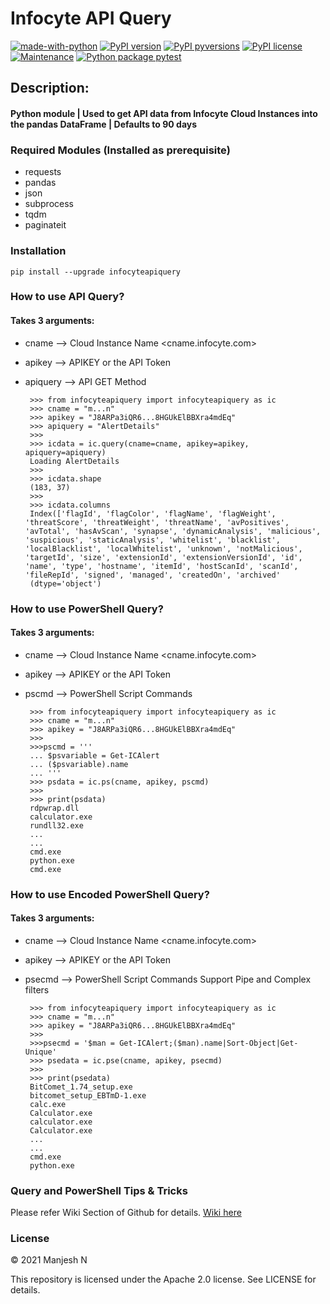 # Infocyte API Query

[![made-with-python](https://img.shields.io/badge/Made%20with-Python-1f425f.svg)](https://www.python.org/)
[![PyPI version](https://badge.fury.io/py/infocyteapiquery.svg)](https://badge.fury.io/py/infocyteapiquery)
[![PyPI pyversions](https://img.shields.io/pypi/pyversions/infocyteapiquery.svg)](https://pypi.org/project/infocyteapiquery/)
[![PyPI license](https://img.shields.io/pypi/l/infocyteapiquery.svg)](https://pypi.python.org/pypi/infocyteapiquery/)
[![Maintenance](https://img.shields.io/badge/Maintained%3F-yes-green.svg)](https://GitHub.com/manjesh23/infocyteapiquery/graphs/commit-activity)
[![Python package pytest](https://github.com/manjesh23/infocyteapiquery/actions/workflows/main.yml/badge.svg)](https://github.com/manjesh23/infocyteapiquery/actions/workflows/main.yml)




## Description:
#### Python module | Used to get API data from Infocyte Cloud Instances into the pandas DataFrame | Defaults to 90 days


### Required Modules (Installed as prerequisite)


-   requests
-   pandas
-   json
-   subprocess
-   tqdm
-	paginateit

### Installation

    pip install --upgrade infocyteapiquery

### How to use API Query?

#### Takes 3 arguments:

 - cname --> Cloud Instance Name <cname.infocyte.com>
 - apikey --> APIKEY or the API Token
 - apiquery --> API GET Method

		>>> from infocyteapiquery import infocyteapiquery as ic
		>>> cname = "m...n"
		>>> apikey = "J8ARPa3iQR6...8HGUkElBBXra4mdEq"
		>>> apiquery = "AlertDetails"
		>>>
		>>> icdata = ic.query(cname=cname, apikey=apikey, apiquery=apiquery)
		Loading AlertDetails
		>>>
		>>> icdata.shape
		(183, 37)
		>>>
		>>> icdata.columns
		Index(['flagId', 'flagColor', 'flagName', 'flagWeight', 'threatScore', 'threatWeight', 'threatName', 'avPositives', 'avTotal', 'hasAvScan', 'synapse', 'dynamicAnalysis', 'malicious', 'suspicious', 'staticAnalysis', 'whitelist', 'blacklist', 'localBlacklist', 'localWhitelist', 'unknown', 'notMalicious', 'targetId', 'size', 'extensionId', 'extensionVersionId', 'id', 'name', 'type', 'hostname', 'itemId', 'hostScanId', 'scanId', 'fileRepId', 'signed', 'managed', 'createdOn', 'archived'
		(dtype='object')

### How to use PowerShell Query?

#### Takes 3 arguments:

 - cname --> Cloud Instance Name <cname.infocyte.com>
 - apikey --> APIKEY or the API Token
 - pscmd --> PowerShell Script Commands

		>>> from infocyteapiquery import infocyteapiquery as ic
		>>> cname = "m...n"
		>>> apikey = "J8ARPa3iQR6...8HGUkElBBXra4mdEq"
		>>> 
		>>>pscmd = '''
		... $psvariable = Get-ICAlert
		... ($psvariable).name
		... '''
		>>> psdata = ic.ps(cname, apikey, pscmd)
		>>>
		>>> print(psdata)
		rdpwrap.dll
		calculator.exe
		rundll32.exe
		...
		...
		cmd.exe
		python.exe
		cmd.exe

### How to use Encoded PowerShell Query?

#### Takes 3 arguments:

 - cname --> Cloud Instance Name <cname.infocyte.com>
 - apikey --> APIKEY or the API Token
 - psecmd --> PowerShell Script Commands Support Pipe and Complex filters

	    >>> from infocyteapiquery import infocyteapiquery as ic
	    >>> cname = "m...n"
	    >>> apikey = "J8ARPa3iQR6...8HGUkElBBXra4mdEq"
	    >>> 
	    >>>psecmd = '$man = Get-ICAlert;($man).name|Sort-Object|Get-Unique'
	    >>> psedata = ic.pse(cname, apikey, psecmd)
	    >>>
	    >>> print(psedata)
	    BitComet_1.74_setup.exe
	    bitcomet_setup_EBTmD-1.exe
	    calc.exe
	    Calculator.exe
	    calculator.exe
	    Calculator.exe
	    ...
	    ...
	    cmd.exe
	    python.exe

### Query and PowerShell Tips & Tricks

Please refer Wiki Section of Github for details. [Wiki here](https://github.com/manjesh23/infocyteapiquery/wiki)

### License

© 2021 Manjesh N

This repository is licensed under the Apache 2.0 license. See LICENSE for details.
